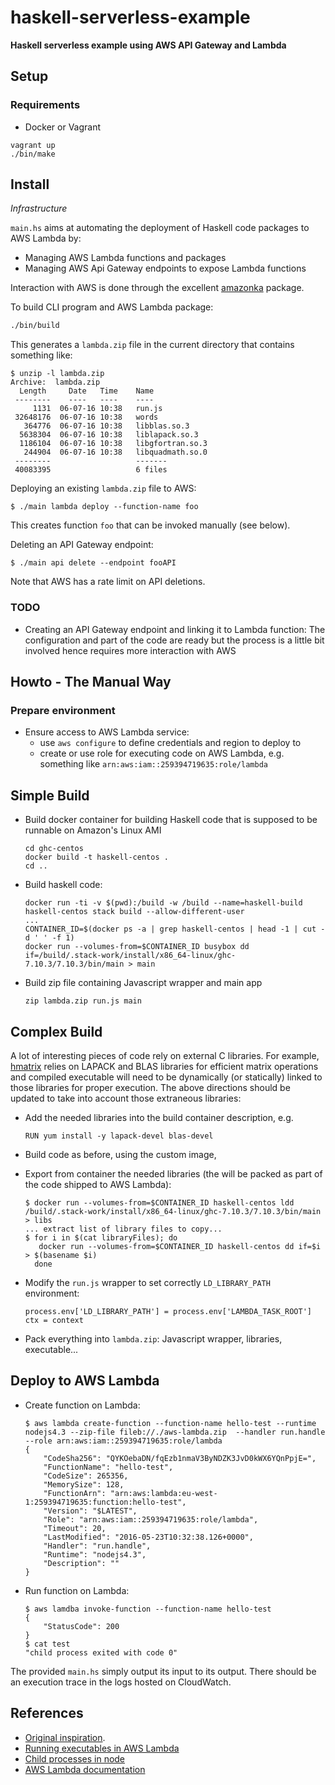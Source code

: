 # haskell-serverless-example

**Haskell serverless example using AWS API Gateway and Lambda**

## Setup

### Requirements

* Docker or Vagrant

```
vagrant up
./bin/make
```

## Install

*Infrastructure*

`main.hs` aims at automating the deployment of Haskell code packages to AWS Lambda by:

* Managing AWS Lambda functions and packages
* Managing AWS Api Gateway endpoints to expose Lambda functions

Interaction with AWS is done through the excellent [amazonka](https://github.com/brendanhay/amazonka) package.

To build CLI program and AWS Lambda package:

```bash
./bin/build
```

This generates a `lambda.zip` file in the current directory that contains something like:

```
$ unzip -l lambda.zip
Archive:  lambda.zip
  Length     Date   Time    Name
 --------    ----   ----    ----
     1131  06-07-16 10:38   run.js
 32648176  06-07-16 10:38   words
   364776  06-07-16 10:38   libblas.so.3
  5638304  06-07-16 10:38   liblapack.so.3
  1186104  06-07-16 10:38   libgfortran.so.3
   244904  06-07-16 10:38   libquadmath.so.0
 --------                   -------
 40083395                   6 files
```

Deploying an existing `lambda.zip` file to AWS:

```
$ ./main lambda deploy --function-name foo
```

This creates function `foo` that can be invoked manually (see below).

Deleting an API Gateway endpoint:

```
$ ./main api delete --endpoint fooAPI
```

Note that AWS has a rate limit on API deletions.

### TODO

* Creating an API Gateway endpoint and linking it to Lambda function: The configuration and part of the code are ready but the process is a little bit involved hence requires more interaction with AWS

## Howto - The Manual Way

### Prepare environment

* Ensure access to AWS Lambda service:
    * use `aws configure` to define credentials and region to deploy to
    * create or use role for executing code on AWS Lambda, e.g. something like `arn:aws:iam::259394719635:role/lambda`

## Simple Build ##

* Build docker container for building Haskell code that is supposed to be runnable on Amazon's Linux AMI

    ```
    cd ghc-centos
    docker build -t haskell-centos .
    cd ..
    ```

* Build haskell code:

    ```
    docker run -ti -v $(pwd):/build -w /build --name=haskell-build haskell-centos stack build --allow-different-user
    ...
    CONTAINER_ID=$(docker ps -a | grep haskell-centos | head -1 | cut -d ' ' -f 1)
    docker run --volumes-from=$CONTAINER_ID busybox dd if=/build/.stack-work/install/x86_64-linux/ghc-7.10.3/7.10.3/bin/main > main
    ```

* Build zip file containing Javascript wrapper and main app

  ```
  zip lambda.zip run.js main
  ```

## Complex Build

A lot of interesting pieces of code rely on external C libraries. For example, [hmatrix](https://github.com/albertoruiz/hmatrix) relies on LAPACK and BLAS libraries for efficient matrix operations and compiled executable will need to be dynamically (or statically) linked to those libraries for proper execution. The above directions should be updated to take into account those extraneous libraries:

* Add the needed libraries into the build container description, e.g.

   ```
   RUN yum install -y lapack-devel blas-devel
   ```

* Build code as before, using the custom image,
* Export from container the needed libraries (the will be packed as part of the code shipped to AWS Lambda):

   ```
   $ docker run --volumes-from=$CONTAINER_ID haskell-centos ldd /build/.stack-work/install/x86_64-linux/ghc-7.10.3/7.10.3/bin/main > libs
   ... extract list of library files to copy...
   $ for i in $(cat libraryFiles); do
      docker run --volumes-from=$CONTAINER_ID haskell-centos dd if=$i > $(basename $i)
     done
   ```
* Modify the `run.js` wrapper to set correctly `LD_LIBRARY_PATH` environment:

   ```
   process.env['LD_LIBRARY_PATH'] = process.env['LAMBDA_TASK_ROOT']
   ctx = context
   ```
* Pack everything into `lambda.zip`: Javascript wrapper, libraries, executable...

## Deploy to AWS Lambda

* Create function on Lambda:

    ```
    $ aws lambda create-function --function-name hello-test --runtime nodejs4.3 --zip-file fileb://./aws-lambda.zip  --handler run.handle --role arn:aws:iam::259394719635:role/lambda
    {
        "CodeSha256": "QYKOebaDN/fqEzb1nmaV3ByNDZK3JvD0kWX6YQnPpjE=",
        "FunctionName": "hello-test",
        "CodeSize": 265356,
        "MemorySize": 128,
        "FunctionArn": "arn:aws:lambda:eu-west-1:259394719635:function:hello-test",
        "Version": "$LATEST",
        "Role": "arn:aws:iam::259394719635:role/lambda",
        "Timeout": 20,
        "LastModified": "2016-05-23T10:32:38.126+0000",
        "Handler": "run.handle",
        "Runtime": "nodejs4.3",
        "Description": ""
    }
    ```

* Run function on Lambda:

    ```
    $ aws lamdba invoke-function --function-name hello-test
    {
        "StatusCode": 200
    }
    $ cat test
    "child process exited with code 0"
    ```

The provided `main.hs` simply output its input to its output. There should be an execution trace in the logs hosted on CloudWatch.

## References

* [Original inspiration](https://github.com/abailly/aws-lambda-haskell).
* [Running executables in AWS Lambda](http://aws.amazon.com/fr/blogs/compute/running-executables-in-aws-lambda/)
* [Child processes in node](https://nodejs.org/api/child_process.html)
* [AWS Lambda documentation](http://docs.aws.amazon.com/lambda/latest/dg/nodejs-create-deployment-pkg.html)

